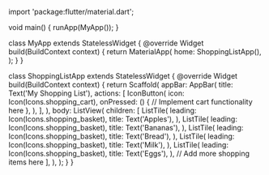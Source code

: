 import 'package:flutter/material.dart';

void main() {
  runApp(MyApp());
}

class MyApp extends StatelessWidget {
  @override
  Widget build(BuildContext context) {
    return MaterialApp(
      home: ShoppingListApp(),
    );
  }
}

class ShoppingListApp extends StatelessWidget {
  @override
  Widget build(BuildContext context) {
    return Scaffold(
      appBar: AppBar(
        title: Text('My Shopping List'),
        actions: [
          IconButton(
            icon: Icon(Icons.shopping_cart),
            onPressed: () {
              // Implement cart functionality here
            },
          ),
        ],
      ),
      body: ListView(
        children: [
          ListTile(
            leading: Icon(Icons.shopping_basket),
            title: Text('Apples'),
          ),
          ListTile(
            leading: Icon(Icons.shopping_basket),
            title: Text('Bananas'),
          ),
          ListTile(
            leading: Icon(Icons.shopping_basket),
            title: Text('Bread'),
          ),
          ListTile(
            leading: Icon(Icons.shopping_basket),
            title: Text('Milk'),
          ),
          ListTile(
            leading: Icon(Icons.shopping_basket),
            title: Text('Eggs'),
          ),
          // Add more shopping items here
        ],
      ),
    );
  }
}
